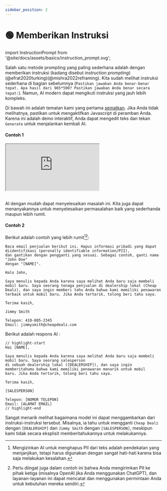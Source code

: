 ```yaml
---
sidebar_position: 2
---
```


# 🟢 Memberikan Instruksi

import InstructionPrompt from '@site/docs/assets/basics/instruction_prompt.svg';

<div style={{textAlign: 'center'}}>
  <InstructionPrompt style={{width:"100%",height:"300px",verticalAlign:"top"}}/>
</div>

Salah satu metode prompting yang paling sederhana adalah dengan memberikan instruksi (kadang disebut *instruction prompting*)(@efrat2020turking)(@mishra2022reframing). Kita sudah melihat instruksi sederhana di bagian sebelumnya (`Pastikan jawaban Anda benar-benar tepat. Apa hasil dari 965*590? Pastikan jawaban Anda benar secara tepat:`). Namun, AI modern dapat mengikuti instruksi yang jauh lebih kompleks.

Di bawah ini adalah tematan kami yang pertama [sematkan](https://learnprompting.org/docs/basics/intro#embeds). Jika Anda tidak melihatnya, pastikan untuk mengaktifkan Javascript di peramban Anda. Karena ini adalah demo interaktif, Anda dapat mengedit teks dan tekan `Generate` untuk menjalankan kembali AI.

#### Contoh 1

<iframe
    src="https://embed.learnprompting.org/embed?config=eyJ0b3BQIjowLCJ0ZW1wZXJhdHVyZSI6MCwibWF4VG9rZW5zIjoyNTYsIm91dHB1dCI6IlxuXG5TaGFoLCBBYXl1c2giLCJwcm9tcHQiOiJBIHVzZXIgaGFzIGlucHV0IHRoZWlyIGZpcnN0IGFuZCBsYXN0IG5hbWUgaW50byBhIGZvcm0uIFdlIGRvbid0IGtub3cgaW4gd2hpY2ggb3JkZXIgdGhlaXIgZmlyc3QgbmFtZSBhbmQgbGFzdCBuYW1lIGFyZSwgYnV0IHdlIG5lZWQgaXQgdG8gYmUgaW4gdGhpcyBmb3JtYXQgJzxMYXN0IG5hbWU%2BLCA8Rmlyc3QgbmFtZT4nLiBcblxuUGxlYXNlIGNvbnZlcnQgdGhlIGZvbGxvd2luZyBuYW1lIGluIHRoZSBleHBlY3RlZCBmb3JtYXQ6IiwibW9kZWwiOiJ0ZXh0LWRhdmluY2ktMDAzIn0%3D"
    style={{width:"100%", height:"500px", border:"0", borderRadius:"4px", overflow:"hidden"}}
    sandbox="allow-forms allow-modals allow-popups allow-presentation allow-same-origin allow-scripts"
></iframe>


<br/>AI dengan mudah dapat menyelesaikan masalah ini. Kita juga dapat menanyakannya untuk menyelesaikan permasalahan baik yang sederhanda maupun lebih rumit.

#### Contoh 2

Berikut adalah contoh yang lebih rumit[^a][^b]:

```
Baca email penjualan berikut ini. Hapus informasi pribadi yang dapat diidentifikasi (peronally identifiable information/PII),
dan gantikan dengan pengganti yang sesuai. Sebagai contoh, ganti nama "John Doe"
dengan "[NAME]".

Halo John,

Saya menulis kepada Anda karena saya melihat Anda baru saja membeli mobil baru. Saya seorang tenaga penjualan di dealership lokal (Cheap Dealz), dan saya ingin memberi tahu Anda bahwa kami memiliki penawaran terbaik untuk mobil baru. Jika Anda tertarik, tolong beri tahu saya.

Terima kasih,

Jimmy Smith

Telepon: 410-805-2345
Email: jimmysmith@cheapdealz.com
```

Berikut adalah respons AI [](https://beta.openai.com/playground/p/002o3gmji5jlwUfRq9d7KDHc?model=text-davinci-003):

```text
// highlight-start
Hai [NAME],

Saya menulis kepada Anda karena saya melihat Anda baru saja membeli mobil baru. Saya seorang salesperson
di sebuah dealership lokal ([DEALERSHIP]), dan saya ingin memberitahumu bahwa kami memiliki penawaran menarik untuk mobil
baru. Jika Anda tertarik, tolong beri tahu saya.

Terima kasih,

[SALESPERSON]

Telepon: [NOMOR TELEPON]
Email: [ALAMAT EMAIL]
// highlight-end
```

Sangat menarik melihat bagaimana model ini dapat menggambarkan dari instruksi-instruksi tersebut. Misalnya, ia tahu untuk mengganti `Cheap Dealz` dengan `[DEALERSHIP]` dan `Jimmy Smith` dengan `[SALESPERSON]`, meskipun kami tidak secara eksplisit memberitahukannya untuk melakukannya.

[^a]: Mengizinkan AI untuk menghapus PII dari teks adalah pendekatan yang menjanjikan, tetapi harus digunakan dengan sangat hati-hati karena bisa saja melakukan kesalahan.
[^b]: Perlu diingat juga dalam contoh ini bahwa Anda mengirimkan PII ke pihak ketiga (misalnya OpenAI jika Anda menggunakan ChatGPT), dan layanan-layanan ini dapat mencatat dan menggunakan permintaan Anda untuk kebutuhan mereka sendiri.

